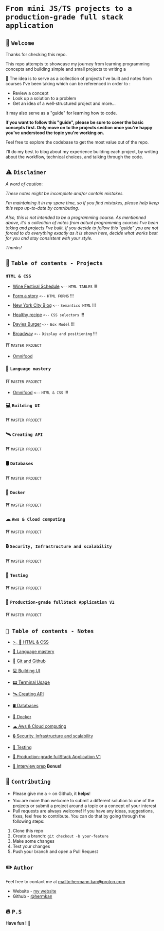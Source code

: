 # `From mini JS/TS projects to a production-grade full stack application`

## 🏁 `Welcome`

Thanks for checking this repo.

This repo attempts to showcase my journey from learning programming concepts and building simple and small projects to writing a

<!-- production-grade full-stack (not a low-value project but a product-like project that could be translate into real business) application, using some of the best resources out there. -->

🎯 The idea is to serve as a collection of projects I've built and notes from courses I've been taking which can be referenced in order to :

<!-- the idea is to build small projects and then progressively ramp up to incrementally arrive to a product that
 gradually increase in difficulty
the idea came from the fact that:
I had built a big project (over-engineered) but it felt like a big mesh Iwas glue-coding building app
 -->

- Review a concept
- Look up a solution to a problem
- Get an idea of a well-structured project and more...

It may also serve as a "guide" for learning how to code.

**If you want to follow this "guide", please be sure to cover the basic concepts first. Only move on to the projects section once you're happy you've understood the topic you're working on.**

Feel free to explore the codebase to get the most value out of the repo.

I'll do my best to blog about my experience building each project, by writing about the workflow, technical choices, and talking through the code.

## ⚠️ `Disclaimer`

_A word of caution_:

_These notes might be incomplete and/or contain mistakes._

_I'm maintaining it in my spare time, so if you find mistakes, please help keep this repo up-to-date by contributing._

_Also, this is not intended to be a programming course. As mentionned above, it's a collection of notes from actual programming courses I've been taking and projects I've built. If you decide to follow this "guide" you are not forced to do everything exactly as it is shown here, decide what works best for you and stay consistent with your style._

_Thanks!_

## 💼 `Table of contents - Projects`

<!-- goal 1 display content -->

### `HTML & CSS`

- [Wine Festival Schedule](https://github.com/hermkan/code-journey-html/blob/main/01-wine-festival-schedule/wine-festival-schedule.readme.md) `<--` `HTML TABLES` !!!

- [Form a story](https://github.com/hermkan/code-journey-html/blob/main/02-form/form-readme.md) `<--` `HTML FORMS` !!!

- [New York City Blog](https://github.com/hermkan/code-journey-html/blob/main/03-new-york-city-blog/new-york-city-readme.md) `<--` `Semantics HTML` !!!

- [Healthy recipe](https://github.com/hermkan/code-journey-css/blob/main/01-healthy-recipe/healthy-recipes-readme.md) `<--` `CSS selectors` !!!

- [Davies Burger](https://github.com/hermkan/code-journey-projects-css/blob/main/02-davies-burger/davies-burger-readme.md) `<--` `Box Model` !!!

- [Broadway](https://github.com/hermkan/code-journey-projects-css/blob/main/03-broadway/broadway-readme.md) `<--` `Display and positioning` !!!

⛩️ `MASTER PROJECT`

- [Omnifood](https://github.com/hermkan/code-journey-html/blob/main/03-new-york-city-blog/new-york-city-readme.md)

### 🥋 `Language mastery`

⛩️ `MASTER PROJECT`

- [Omnifood](https://github.com/hermkan/code-journey-html/blob/main/03-new-york-city-blog/new-york-city-readme.md) `<--` `HTML & CSS` !!!

### 💻 `Building UI`

⛩️ `MASTER PROJECT`

### 🛰️ `Creating API`

⛩️ `MASTER PROJECT`

### 🛢️ `Databases`

⛩️ `MASTER PROJECT`

### 🐬 `Docker`

⛩️ `MASTER PROJECT`

### ☁ `Aws & Cloud computing`

⛩️ `MASTER PROJECT`

### 🔒 `Security, Infrastructure and scalability`

⛩️ `MASTER PROJECT`

### 🧪 `Testing`

⛩️ `MASTER PROJECT`

### 🏢 `Production-grade fullStack Application V1`

⛩️ `MASTER PROJECT`

## `💼 Table of contents - Notes`

- [>\_ 🎨 HTML & CSS](https://github.com/hermkan/code-journey-notes/blob/main/docs/1-html-css.md)

- [🥋 Language mastery](https://github.com/hermkan/code-journey-notes/blob/main/docs/3-language-mastery.md)

- [🌿 Git and Github](https://github.com/hermkan/code-journey-notes/blob/main/docs/2-git-github.md)

- [💻 Building UI](https://github.com/hermkan/code-journey-notes/blob/main/docs/4-building-ui.md)

- [📟 Terminal Usage](https://github.com/hermkan/code-journey-notes/blob/main/docs/5-terminal-usage.md)

- [🛰️ Creating API](https://github.com/hermkan/code-journey-notes/blob/main/docs/6-creating-api.md)

- [🛢️ Databases](https://github.com/hermkan/code-journey-notes/blob/main/docs/7-databases.md)

- [🐬 Docker](https://github.com/hermkan/code-journey-notes/blob/main/docs/8-docker.md)

- [☁ Aws & Cloud computing](https://github.com/hermkan/code-journey-notes/blob/main/docs/9-cloud-computing.md)

- [🔒 Security, Infrastructure and scalability](https://github.com/hermkan/code-journey-notes/blob/main/docs/10-security-infra-scalability.md)

- [🧪 Testing](https://github.com/hermkan/code-journey-notes/blob/main/docs/11-testing.md)

- [🏢 Production-grade fullStack Application V1](https://github.com/hermkan/code-journey-notes/blob/main/docs/12-production-grade-app.md)

- [🎤 Interview prep](https://github.com/hermkan/code-journey-notes/blob/main/docs/13-interview-prep.md) **Bonus!**

## 🍺 `Contributing`

- Please give me a :star: on Github, it **helps**!
- You are more than welcome to submit a different solution to one of the projects or submit a project around a topic or a concept of your interest
- Pull requests are always welcome! If you have any ideas, suggestions, fixes, feel free to contribute. You can do that by going through the following steps:

1. Clone this repo
2. Create a branch: `git checkout -b your-feature`
3. Make some changes
4. Test your changes
5. Push your branch and open a Pull Request

## ✏️ `Author`

Feel free to contact me at <mailto:hermann.kan@proton.com>

- Website - [my website](https://www.hkf.com)
- Github - [@hermkan](https://github.com/hermkan)

## 🔥 `P.S`

**Have fun !** 🚀
